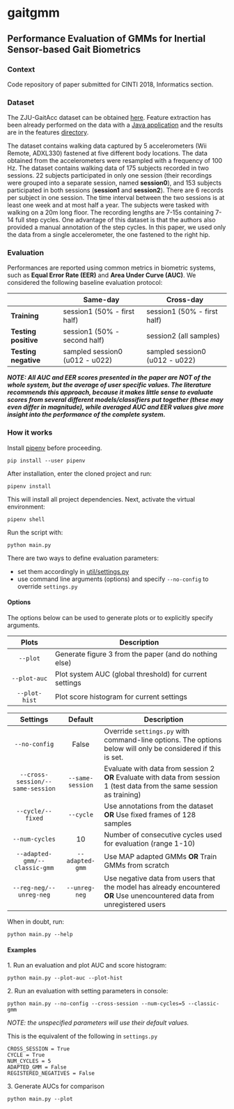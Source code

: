 # gaitgmm

## Performance Evaluation of GMMs for Inertial Sensor-based Gait Biometrics

### Context

Code repository of paper submitted for CINTI 2018, Informatics section.

### Dataset

The ZJU-GaitAcc dataset can be obtained [here](http://www.cs.zju.edu.cn/~gpan/database/gaitacc.html). Feature extraction has been already performed on the data with a [Java application](https://github.com/nemesszili/gaitgmm/tree/javafeat) and the results are in the features [directory](https://github.com/nemesszili/gaitgmm/tree/master/features).

The dataset contains walking data captured by 5 accelerometers (Wii Remote, ADXL330) fastened at five different body locations. The data obtained from the accelerometers were resampled with a frequency of 100 Hz. The dataset contains walking data of 175 subjects recorded in two sessions. 22 subjects participated in only one session (their recordings were grouped into a separate session, named **session0**), and 153 subjects participated in both sessions (**session1** and **session2**). There are 6 records per subject in one session. The time interval between the two sessions is at least one week and at most half a year. The subjects were tasked with walking on a 20m long floor. The recording lengths are 7-15s containing 7-14 full step cycles. One advantage of this dataset is that the authors also provided a manual annotation of the step cycles. In this paper, we used only the data from a single accelerometer, the one fastened to the right hip.

### Evaluation

Performances are reported using common metrics in biometric systems, such as **Equal Error Rate (EER)** and **Area Under Curve (AUC)**.
We considered the following baseline evaluation protocol:

|                      | Same-day                       | Cross-day |
|----------------------|--------------------------------|-----------|
| **Training**         | session1 (50% - first half)    | session1 (50% - first half)|
| **Testing positive** | session1 (50% - second half)   | session2 (all samples) |
| **Testing negative** | sampled session0 (u012 - u022) | sampled session0 (u012 - u022)|

**_NOTE: All AUC and EER scores presented in the paper are NOT of the whole system, but the average of user specific values. The literature recommends this approach, because it makes little sense to evaluate scores from several different models/classifiers put together (these may even differ in magnitude), while averaged AUC and EER values give more insight into the performance of the complete system._**

### How it works

Install [pipenv](https://pipenv.readthedocs.io/en/latest/) before proceeding.

```
pip install --user pipenv
```

After installation, enter the cloned project and run:

```
pipenv install
```

This will install all project dependencies. Next, activate the virtual environment:

```
pipenv shell
```

Run the script with:

```
python main.py
```

There are two ways to define evaluation parameters:
- set them accordingly in [util/settings.py](https://github.com/nemesszili/gaitgmm/blob/master/util/settings.py)
- use command line arguments (options) and specify `--no-config` to override `settings.py`

#### Options

The options below can be used to generate plots or to explicitly specify
arguments.

| Plots         | Description |
|:-------------:|-------------|
| `--plot`      | Generate figure 3 from the paper (and do nothing else) |
| `--plot-auc`  | Plot system AUC (global threshold) for current settings |
| `--plot-hist` | Plot score histogram for current settings |

| Settings                         | Default   | Description |
|:--------------------------------:|:---------:|-------------|
| `--no-config`                    | False     | Override `settings.py` with command-line options. The options below will only be considered if this is set. |
| `--cross-session/--same-session` | `--same-session` | Evaluate with data from session 2 **OR** Evaluate with data from session 1 (test data from the same session as training) |
| `--cycle/--fixed`                | `--cycle` | Use annotations from the dataset **OR** Use fixed frames of 128 samples |
| `--num-cycles`                   | 10        | Number of consecutive cycles used for evaluation (range 1-10) |
| `--adapted-gmm/--classic-gmm`    | `--adapted-gmm` | Use MAP adapted GMMs **OR** Train GMMs from scratch |
| `--reg-neg/--unreg-neg`          | `--unreg-neg` | Use negative data from users that the model has already encountered **OR** Use unencountered data from unregistered users |

When in doubt, run:

```
python main.py --help
```

#### Examples

1\. Run an evaluation and plot AUC and score histogram:
```
python main.py --plot-auc --plot-hist
```

2\. Run an evaluation with setting parameters in console:
```
python main.py --no-config --cross-session --num-cycles=5 --classic-gmm
```
_NOTE: the unspecified parameters will use their default values._

This is the equivalent of the following in `settings.py`
```
CROSS_SESSION = True
CYCLE = True
NUM_CYCLES = 5
ADAPTED_GMM = False
REGISTERED_NEGATIVES = False
```

3\. Generate AUCs for comparison
```
python main.py --plot
```
